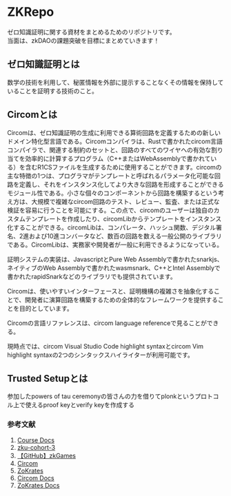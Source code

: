 # ZKRepo
ゼロ知識証明に関する資材をまとめるためのリポジトリです。  
当面は、zkDAOの課題突破を目標にまとめていきます！

## ゼロ知識証明とは

数学の技術を利用して、秘匿情報を外部に提示することなくその情報を保持していることを証明する技術のこと。

## Circomとは

Circomは、ゼロ知識証明の生成に利用できる算術回路を定義するための新しいドメイン特化型言語である。Circomコンパイラは、Rustで書かれたcircom言語コンパイラで、関連する制約のセットと、回路のすべてのワイヤへの有効な割り当てを効率的に計算するプログラム（C++またはWebAssemblyで書かれている）を含むR1CSファイルを生成するために使用することができます。circomの主な特徴の1つは、プログラマがテンプレートと呼ばれるパラメータ化可能な回路を定義し、それをインスタンス化してより大きな回路を形成することができるモジュール性である。小さな個々のコンポーネントから回路を構築するという考え方は、大規模で複雑なcircom回路のテスト、レビュー、監査、または正式な検証を容易に行うことを可能にする。この点で、circomのユーザーは独自のカスタムテンプレートを作成したり、circomLibからテンプレートをインスタンス化することができる。circomLibは、コンパレータ、ハッシュ関数、デジタル署名、2進および10進コンバータなど、数百の回路を数える一般公開のライブラリである。CircomLibは、実務家や開発者が一般に利用できるようになっている。

証明システムの実装は、JavascriptとPure Web Assemblyで書かれたsnarkjs、ネイティブのWeb Assemblyで書かれたwasmsnark、C++とIntel Assemblyで書かれたrapidSnarkなどのライブラリでも提供されています。

Circomは、使いやすいインターフェースと、証明機構の複雑さを抽象化することで、開発者に演算回路を構築するための全体的なフレームワークを提供することを目的としています。

Circomの言語リファレンスは、circom language referenceで見ることができる。

現時点では、circom Visual Studio Code highlight syntaxとcircom Vim highlight syntaxの2つのシンタックスハイライターが利用可能です。

## Trusted Setupとは
参加したpowers of tau ceremonyの皆さんの力を借りてplonkというプロトコル上で使えるproof keyとverify keyを作成する

### 参考文献
1. [Course Docs](https://zku.gnomio.com/course/view.php?id=8)
2. [zku-cohort-3](https://github.com/zku-cohort-3)
3. [【GitHub】zkGames](https://github.com/vplasencia/zkGames)
4. [Circom](https://github.com/iden3/circom)
5. [ZoKrates](https://github.com/Zokrates/ZoKrates)
6. [Circom Docs](https://docs.circom.io/getting-started/installation/)
7. [ZoKrates Docs](https://zokrates.github.io/)
